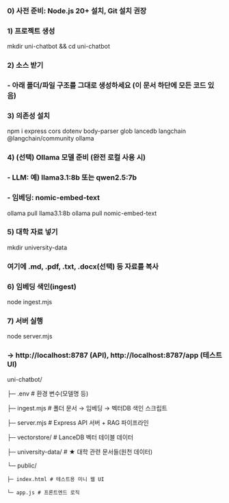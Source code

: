 ### 0) 사전 준비: Node.js 20+ 설치, Git 설치 권장
### 1) 프로젝트 생성
mkdir uni-chatbot && cd uni-chatbot


### 2) 소스 받기
### - 아래 폴더/파일 구조를 그대로 생성하세요 (이 문서 하단에 모든 코드 있음)


### 3) 의존성 설치
npm i express cors dotenv body-parser glob lancedb langchain @langchain/community ollama


### 4) (선택) Ollama 모델 준비 (완전 로컬 사용 시)
### - LLM: 예) llama3.1:8b 또는 qwen2.5:7b
### - 임베딩: nomic-embed-text
ollama pull llama3.1:8b
ollama pull nomic-embed-text


### 5) 대학 자료 넣기
mkdir university-data
### 여기에 .md, .pdf, .txt, .docx(선택) 등 자료를 복사


### 6) 임베딩 색인(ingest)
node ingest.mjs


### 7) 서버 실행
node server.mjs
### → http://localhost:8787 (API), http://localhost:8787/app (테스트 UI)


uni-chatbot/

├─ .env # 환경 변수(모델명 등)

├─ ingest.mjs # 폴더 문서 → 임베딩 → 벡터DB 색인 스크립트

├─ server.mjs # Express API 서버 + RAG 파이프라인

├─ vectorstore/ # LanceDB 벡터 테이블 데이터

├─ university-data/ # ★ 대학 관련 문서들(원천 데이터)

└─ public/

    ├─ index.html # 테스트용 미니 웹 UI

    └─ app.js # 프론트엔드 로직
